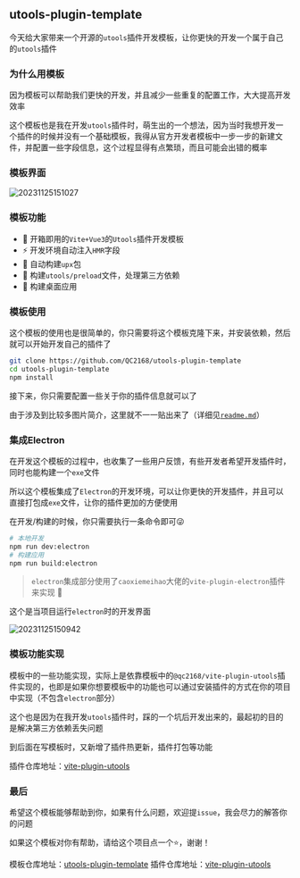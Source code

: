 ## utools-plugin-template

今天给大家带来一个开源的`utools`插件开发模板，让你更快的开发一个属于自己的`utools`插件

### 为什么用模板

因为模板可以帮助我们更快的开发，并且减少一些重复的配置工作，大大提高开发效率

这个模板也是我在开发`utools`插件时，萌生出的一个想法，因为当时我想开发一个插件的时候并没有一个基础模板，我得从官方开发者模板中一步一步的新建文件，并配置一些字段信息，这个过程显得有点繁琐，而且可能会出错的概率

### 模板界面

![20231125151027](https://raw.githubusercontent.com/QC2168/note-img/main/20231125151027.png)

### 模板功能

- 🌈 开箱即用的`Vite+Vue3`的`Utools`插件开发模板
- ⚡ 开发环境自动注入`HMR`字段
- 🦍 自动构建`upx`包
- 🧸 构建`utools/preload`文件，处理第三方依赖
- 🚀 构建桌面应用

### 模板使用

这个模板的使用也是很简单的，你只需要将这个模板克隆下来，并安装依赖，然后就可以开始开发自己的插件了

```bash
git clone https://github.com/QC2168/utools-plugin-template
cd utools-plugin-template
npm install
```

接下来，你只需要配置一些关于你的插件信息就可以了

由于涉及到比较多图片简介，这里就不一一贴出来了（详细见[`readme.md`](https://github.com/QC2168/utools-plugin-template/blob/main/README.md)）


### 集成Electron

在开发这个模板的过程中，也收集了一些用户反馈，有些开发者希望开发插件时，同时也能构建一个`exe`文件

所以这个模板集成了`Electron`的开发环境，可以让你更快的开发插件，并且可以直接打包成`exe`文件，让你的插件更加的方便使用

在开发/构建的时候，你只需要执行一条命令即可😜

```bash
# 本地开发
npm run dev:electron
# 构建应用
npm run build:electron
```

> `electron`集成部分使用了`caoxiemeihao`大佬的`vite-plugin-electron`插件来实现 🌹

这个是当项目运行`electron`时的开发界面

![20231125150942](https://raw.githubusercontent.com/QC2168/note-img/main/20231125150942.png)

### 模板功能实现

模板中的一些功能实现，实际上是依靠模板中的`@qc2168/vite-plugin-utools`插件实现的，也即是如果你想要模板中的功能也可以通过安装插件的方式在你的项目中实现（不包含`electron`部分）

这个也是因为在我开发`utools`插件时，踩的一个坑后开发出来的，最起初的目的是解决第三方依赖丢失问题

到后面在写模板时，又新增了插件热更新，插件打包等功能

插件仓库地址：[vite-plugin-utools](https://github.com/QC2168/vite-plugin-utools)

### 最后

希望这个模板能够帮助到你，如果有什么问题，欢迎提`issue`，我会尽力的解答你的问题

如果这个模板对你有帮助，请给这个项目点一个⭐️，谢谢！

模板仓库地址：[utools-plugin-template](https://github.com/QC2168/utools-plugin-template)
插件仓库地址：[vite-plugin-utools](https://github.com/QC2168/vite-plugin-utools)